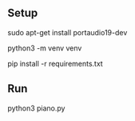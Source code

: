 ## Setup ##

sudo apt-get install portaudio19-dev

python3 -m venv venv

pip install -r requirements.txt

## Run ##

python3 piano.py
